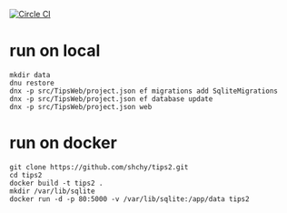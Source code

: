 [![Circle CI](https://circleci.com/gh/shchy/tips2.svg?style=svg)](https://circleci.com/gh/shchy/tips2)

# run on local
```
mkdir data  
dnu restore  
dnx -p src/TipsWeb/project.json ef migrations add SqliteMigrations  
dnx -p src/TipsWeb/project.json ef database update  
dnx -p src/TipsWeb/project.json web  
```

# run on docker
```
git clone https://github.com/shchy/tips2.git
cd tips2
docker build -t tips2 .
mkdir /var/lib/sqlite
docker run -d -p 80:5000 -v /var/lib/sqlite:/app/data tips2
```
